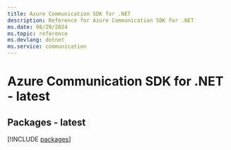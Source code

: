 ```yaml
---
title: Azure Communication SDK for .NET
description: Reference for Azure Communication SDK for .NET
ms.date: 08/29/2024
ms.topic: reference
ms.devlang: dotnet
ms.service: communication
---
```

# Azure Communication SDK for .NET - latest
## Packages - latest
[!INCLUDE [packages](communication-index.md)]